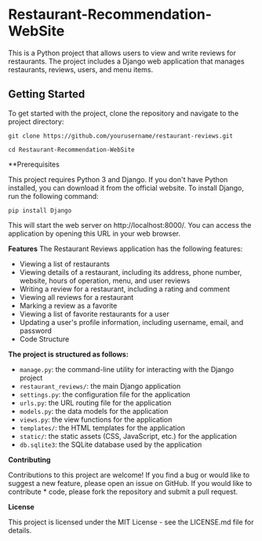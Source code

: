 # Restaurant-Recommendation-WebSite
This is a Python project that allows users to view and write reviews for restaurants. The project includes a Django web application that manages restaurants, reviews, users, and menu items.

## Getting Started

To get started with the project, clone the repository and navigate to the project directory:

```git clone https://github.com/yourusername/restaurant-reviews.git```

```cd Restaurant-Recommendation-WebSite```

**Prerequisites

This project requires Python 3 and Django. If you don't have Python installed, you can download it from the official website. To install Django, run the following command:

```pip install Django```

This will start the web server on http://localhost:8000/. You can access the application by opening this URL in your web browser.

**Features**
The Restaurant Reviews application has the following features:

- Viewing a list of restaurants
- Viewing details of a restaurant, including its address, phone number, website, hours of operation, menu, and user reviews
- Writing a review for a restaurant, including a rating and comment
- Viewing all reviews for a restaurant
- Marking a review as a favorite
- Viewing a list of favorite restaurants for a user
- Updating a user's profile information, including username, email, and password
- Code Structure

**The project is structured as follows:**

* `manage.py`: the command-line utility for interacting with the Django project
* `restaurant_reviews/`: the main Django application
* `settings.py`: the configuration file for the application
* `urls.py`: the URL routing file for the application
* `models.py`: the data models for the application
* `views.py`: the view functions for the application
* `templates/`: the HTML templates for the application
* `static/`: the static assets (CSS, JavaScript, etc.) for the application
* `db.sqlite3`: the SQLite database used by the application

**Contributing**

Contributions to this project are welcome! If you find a bug or would like to suggest a new feature, please open an issue on GitHub. If you would like to contribute * code, please fork the repository and submit a pull request.

**License**

This project is licensed under the MIT License - see the LICENSE.md file for details.
